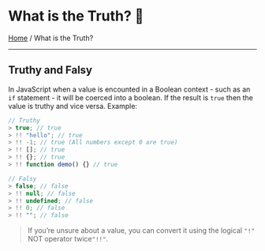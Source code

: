 # What is the Truth? 🤥

[Home](../README.md) / What is the Truth?

---

## Truthy and Falsy

In JavaScript when a value is encounted in a Boolean context - such as an `if` statement - it will be coerced into a boolean. If the result is `true` then the value is truthy and vice versa. Example:

```js
// Truthy
> true; // true
> !! "hello"; // true
> !! -1; // true (All numbers except 0 are true)
> !! []; // true
> !! {}; // true
> !! function demo() {} // true

// Falsy
> false; // false
> !! null; // false
> !! undefined; // false
> !! 0; // false
> !! ""; // false
```

> If you’re unsure about a value, you can convert it using the logical `"!"` NOT operator twice`"!!"`.
